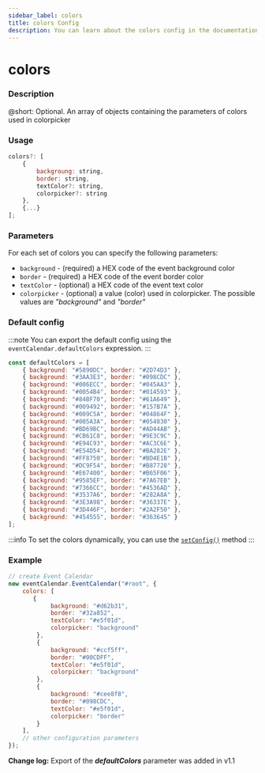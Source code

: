 ```yaml
---
sidebar_label: colors
title: colors Config
description: You can learn about the colors config in the documentation of the DHTMLX JavaScript Event Calendar library. Browse developer guides and API reference, try out code examples and live demos, and download a free 30-day evaluation version of DHTMLX Event Calendar.
---
```


# colors

### Description

@short: Optional. An array of objects containing the parameters of colors used in colorpicker

### Usage

~~~jsx {}
colors?: [
    {
        backgroung: string, 
        border: string, 
        textColor?: string, 
        colorpicker?: string
    },
    {...}
]; 
~~~

### Parameters

For each set of colors you can specify the following parameters:

- `background` - (required) a HEX code of the event background color
- `border` - (required) a HEX code of the event border color
- `textColor` - (optional) a HEX code of the event text color
- `colorpicker` - (optional) a value (color) used in colorpicker. The possible values are *"background"* and *"border"*

### Default config

:::note
You can export the default config using the `eventCalendar.defaultColors` expression.
:::

~~~jsx {}
const defaultColors = [
    { background: "#5890DC", border: "#2D74D3" },
    { background: "#3AA3E3", border: "#098CDC" },
    { background: "#006ECC", border: "#045AA3" },
    { background: "#0054B4", border: "#014593" },
    { background: "#84BF70", border: "#61A649" },
    { background: "#009492", border: "#157B7A" },
    { background: "#009C5A", border: "#04864F" },
    { background: "#005A3A", border: "#054830" },
    { background: "#BD69BC", border: "#AD44AB" },
    { background: "#CB61C8", border: "#9E3C9C" },
    { background: "#E94C93", border: "#AC3C6E" },
    { background: "#E54D54", border: "#BA282E" },
    { background: "#FF8750", border: "#BD4E1B" },
    { background: "#DC9F54", border: "#B87728" },
    { background: "#E67400", border: "#B65F06" },
    { background: "#9585EF", border: "#7A67EB" },
    { background: "#7366CC", border: "#4536AD" },
    { background: "#3537A6", border: "#282A8A" },
    { background: "#3E3A98", border: "#36337E" },
    { background: "#3D446F", border: "#2A2F50" },
    { background: "#454555", border: "#363645" }
];
~~~

:::info
To set the colors dynamically, you can use the
[`setConfig()`](../../methods/js_eventcalendar_setconfig_method) method
:::

### Example

~~~jsx {3-22}
// create Event Calendar
new eventCalendar.EventCalendar("#root", {
    colors: [
       {
            background: "#d62b31",
            border: "#32a852",
            textColor: "#e5f01d",
            colorpicker: "background"
        },
        {
            background: "#ccf5ff",
            border: "#00CDFF",
            textColor: "#e5f01d",
            colorpicker: "background"
        },
        {
            background: "#cee8f8",
            border: "#098CDC",
            textColor: "#e5f01d",
            colorpicker: "border"
        }
    ],
    // other configuration parameters
});
~~~

**Change log:** Export of the ***defaultColors*** parameter was added in v1.1
